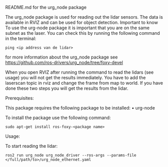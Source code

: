 README.md for the urg_node package

The urg_node package is used for reading out the lidar sensors. The data is available in RVIZ and can be used for object detection. 
Important to know
To use the urg-node package it is important that you are on the same subnet as the laser. You can check this by running the following command in the terminal:
```
ping <ip address van de lidar>
```

for more information about the urg_node package see https://github.com/ros-drivers/urg_node/tree/foxy-devel 

When you open RVIZ after running the command to read the lidars (see usage) you will not get the results immediately. You have to add the laserscan topic in rviz and change the frame from map to world. If you have done these two steps you will get the results from the lidar. 

Prerequisites:

This package requires the following package to be installed:
•	urg-node

To install the package use the following command: 
```
sudo apt-get install ros-foxy-<package name>
```

Usage:

To start reading the lidar:
```
ros2 run urg_node urg_node_driver --ros-args --params-file </full/path/to>/urg_node_ethernet.yaml
```